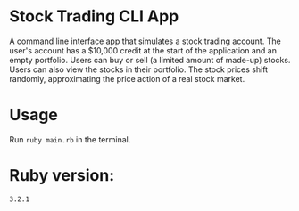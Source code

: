 # Stock Trading CLI App
A command line interface app that simulates a stock trading account. The user's account has a $10,000 credit at the start of the application and an empty portfolio. Users can buy or sell (a limited amount of made-up) stocks. Users can also view the stocks in their portfolio. The stock prices shift randomly, approximating the price action of a real stock market.

# Usage
Run `ruby main.rb` in the terminal.

# Ruby version: 
`3.2.1`

